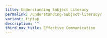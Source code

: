 ```yaml
---
title: Understanding Subject Literacy
permalink: /understanding-subject-literacy/
variant: tiptap
description: ""
third_nav_title: Effective Communication
---
```


